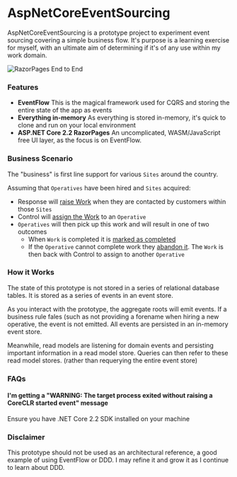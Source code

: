 # AspNetCoreEventSourcing

AspNetCoreEventSourcing is a prototype project to experiment event sourcing covering a simple business flow. It's purpose is a learning exercise for myself, with an ultimate aim of determining if it's of any use within my work domain.

![RazorPages End to End](docs/aspnet2.gif)

### Features

* **EventFlow** This is the magical framework used for CQRS and storing the entire state of the app as events
* **Everything in-memory** As everything is stored in-memory, it's quick to clone and run on your local environment
* **ASP.NET Core 2.2 RazorPages** An uncomplicated, WASM/JavaScript free UI layer, as the focus is on EventFlow.

### Business Scenario

The "business" is first line support for various `Sites` around the country. 

Assuming that `Operatives` have been hired and `Sites` acquired:

* Response will [raise Work](src/EventFlow/AggregateRoots/Works/Commands/WorkRaisedCommand.cs) when they are contacted by customers within those `Sites`
* Control will [assign the Work](src/EventFlow/AggregateRoots/Works/Commands/WorkAssignedCommand.cs) to an `Operative` 
* `Operatives` will then pick up this work and will result in one of two outcomes
  * When `Work` is completed it is [marked as completed](src/EventFlow/AggregateRoots/Works/Commands/WorkCompletedCommand.cs)
  * If the `Operative` cannot complete work they [abandon it](src/EventFlow/AggregateRoots/Works/Commands/WorkAbandonedCommand.cs). The `Work` is then back with Control to assign to another `Operative`

### How it Works

The state of this prototype is not stored in a series of relational database tables. It is stored as a series of events in an event store. 

As you interact with the prototype, the aggregate roots will emit events. If a business rule fales (such as not providing a forename when hiring a new operative, the event is not emitted. All events are persisted in an in-memory event store.

Meanwhile, read models are listening for domain events and persisting important information in a read model store. Queries can then refer to these read model stores. (rather than requerying the entire event store)

### FAQs

#### I'm getting a "WARNING: The target process exited without raising a CoreCLR started event" message
Ensure you have .NET Core 2.2 SDK installed on your machine

### Disclaimer

This prototype should not be used as an architectural reference, a good example of using EventFlow or DDD. I may refine it and grow it as I continue to learn about DDD.
